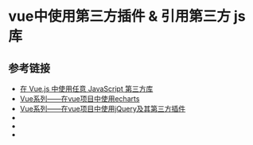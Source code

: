 # vue中使用第三方插件 & 引用第三方 js 库


## 参考链接

- [在 Vue.js 中使用任意 JavaScript 第三方库](http://www.css88.com/archives/7939)
- [Vue系列——在vue项目中使用echarts](http://blog.csdn.net/mr_wuch/article/details/70225364)
- [Vue系列——在vue项目中使用jQuery及其第三方插件](http://blog.csdn.net/mr_wuch/article/details/70239728)
- []()
- []()
- []()